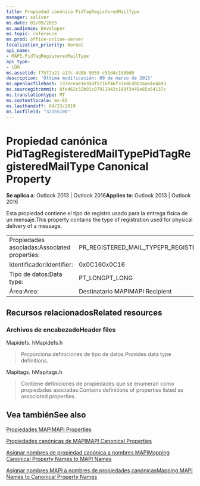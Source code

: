 ```yaml
---
title: Propiedad canónica PidTagRegisteredMailType
manager: soliver
ms.date: 03/09/2015
ms.audience: Developer
ms.topic: reference
ms.prod: office-online-server
localization_priority: Normal
api_name:
- MAPI.PidTagRegisteredMailType
api_type:
- COM
ms.assetid: f75f2a21-a17c-4d8b-9055-c51d4c1888d0
description: 'Última modificación: 09 de marzo de 2015'
ms.openlocfilehash: 1d3eceae1e358f5716f46f33edcd0b2aae4e4a93
ms.sourcegitcommit: 8fe462c32b91c87911942c188f3445e85a54137c
ms.translationtype: MT
ms.contentlocale: es-ES
ms.lasthandoff: 04/23/2019
ms.locfileid: "32355100"
---
```

# <a name="pidtagregisteredmailtype-canonical-property"></a><span data-ttu-id="a2e73-103">Propiedad canónica PidTagRegisteredMailType</span><span class="sxs-lookup"><span data-stu-id="a2e73-103">PidTagRegisteredMailType Canonical Property</span></span>

  
  
<span data-ttu-id="a2e73-104">**Se aplica a**: Outlook 2013 | Outlook 2016</span><span class="sxs-lookup"><span data-stu-id="a2e73-104">**Applies to**: Outlook 2013 | Outlook 2016</span></span> 
  
<span data-ttu-id="a2e73-105">Esta propiedad contiene el tipo de registro usado para la entrega física de un mensaje.</span><span class="sxs-lookup"><span data-stu-id="a2e73-105">This property contains the type of registration used for physical delivery of a message.</span></span>
  
|||
|:-----|:-----|
|<span data-ttu-id="a2e73-106">Propiedades asociadas:</span><span class="sxs-lookup"><span data-stu-id="a2e73-106">Associated properties:</span></span>  <br/> |<span data-ttu-id="a2e73-107">PR_REGISTERED_MAIL_TYPE</span><span class="sxs-lookup"><span data-stu-id="a2e73-107">PR_REGISTERED_MAIL_TYPE</span></span>  <br/> |
|<span data-ttu-id="a2e73-108">Identificador:</span><span class="sxs-lookup"><span data-stu-id="a2e73-108">Identifier:</span></span>  <br/> |<span data-ttu-id="a2e73-109">0x0C16</span><span class="sxs-lookup"><span data-stu-id="a2e73-109">0x0C16</span></span>  <br/> |
|<span data-ttu-id="a2e73-110">Tipo de datos:</span><span class="sxs-lookup"><span data-stu-id="a2e73-110">Data type:</span></span>  <br/> |<span data-ttu-id="a2e73-111">PT_LONG</span><span class="sxs-lookup"><span data-stu-id="a2e73-111">PT_LONG</span></span>  <br/> |
|<span data-ttu-id="a2e73-112">Área:</span><span class="sxs-lookup"><span data-stu-id="a2e73-112">Area:</span></span>  <br/> |<span data-ttu-id="a2e73-113">Destinatario MAPI</span><span class="sxs-lookup"><span data-stu-id="a2e73-113">MAPI Recipient</span></span>  <br/> |
   
## <a name="related-resources"></a><span data-ttu-id="a2e73-114">Recursos relacionados</span><span class="sxs-lookup"><span data-stu-id="a2e73-114">Related resources</span></span>

### <a name="header-files"></a><span data-ttu-id="a2e73-115">Archivos de encabezado</span><span class="sxs-lookup"><span data-stu-id="a2e73-115">Header files</span></span>

<span data-ttu-id="a2e73-116">Mapidefs. h</span><span class="sxs-lookup"><span data-stu-id="a2e73-116">Mapidefs.h</span></span>
  
> <span data-ttu-id="a2e73-117">Proporciona definiciones de tipo de datos.</span><span class="sxs-lookup"><span data-stu-id="a2e73-117">Provides data type definitions.</span></span>
    
<span data-ttu-id="a2e73-118">Mapitags. h</span><span class="sxs-lookup"><span data-stu-id="a2e73-118">Mapitags.h</span></span>
  
> <span data-ttu-id="a2e73-119">Contiene definiciones de propiedades que se enumeran como propiedades asociadas.</span><span class="sxs-lookup"><span data-stu-id="a2e73-119">Contains definitions of properties listed as associated properties.</span></span>
    
## <a name="see-also"></a><span data-ttu-id="a2e73-120">Vea también</span><span class="sxs-lookup"><span data-stu-id="a2e73-120">See also</span></span>



[<span data-ttu-id="a2e73-121">Propiedades MAPI</span><span class="sxs-lookup"><span data-stu-id="a2e73-121">MAPI Properties</span></span>](mapi-properties.md)
  
[<span data-ttu-id="a2e73-122">Propiedades canónicas de MAPI</span><span class="sxs-lookup"><span data-stu-id="a2e73-122">MAPI Canonical Properties</span></span>](mapi-canonical-properties.md)
  
[<span data-ttu-id="a2e73-123">Asignar nombres de propiedad canónica a nombres MAPI</span><span class="sxs-lookup"><span data-stu-id="a2e73-123">Mapping Canonical Property Names to MAPI Names</span></span>](mapping-canonical-property-names-to-mapi-names.md)
  
[<span data-ttu-id="a2e73-124">Asignar nombres MAPI a nombres de propiedades canónicas</span><span class="sxs-lookup"><span data-stu-id="a2e73-124">Mapping MAPI Names to Canonical Property Names</span></span>](mapping-mapi-names-to-canonical-property-names.md)

